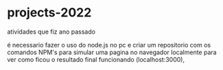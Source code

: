 # projects-2022
atividades que fiz ano passado

é necessario fazer o uso do node.js no pc e criar um repositorio com os comandos NPM's para simular uma pagina no navegador localmente
para ver como ficou o resultado final funcionando (localhost:3000),
